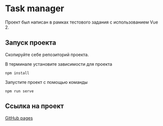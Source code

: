# Task manager

Проект был написан в рамках тестового задания с использованием Vue 2.

## Запуск проекта

Скопируйте себе репозиторий проекта.

В терминале установите зависимости для проекта

```
npm install
```

Запустите проект с помощью команды

```
npm run serve
```

## Cсылка на проект

[GitHub pages](https://salnivlada.github.io/task-manager/)